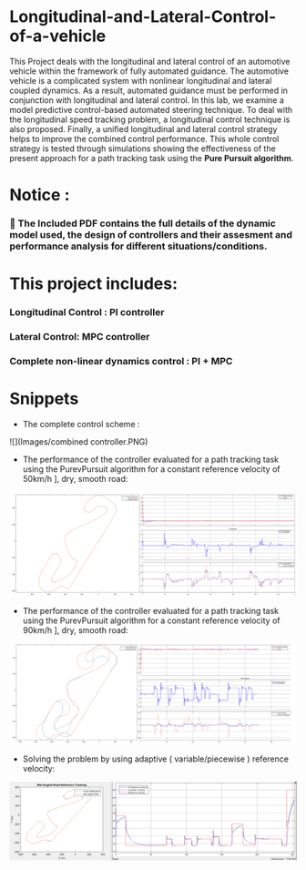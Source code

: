 # Longitudinal-and-Lateral-Control-of-a-vehicle

This Project deals with the longitudinal and lateral control of an automotive vehicle within the
framework of fully automated guidance. The automotive vehicle is a complicated system with
nonlinear longitudinal and lateral coupled dynamics. As a result, automated guidance must be
performed in conjunction with longitudinal and lateral control. In this lab, we examine a model
predictive control-based automated steering technique. To deal with the longitudinal speed
tracking problem, a longitudinal control technique is also proposed. Finally, a unified longitudinal
and lateral control strategy helps to improve the combined control performance. 
This whole control strategy is tested through simulations showing the effectiveness of the present approach for a path tracking task using the **Pure Pursuit algorithm**.


# Notice : 
 ###  :red_circle: The Included PDF contains the full details of the dynamic model used, the design of controllers and their assesment and performance analysis for different situations/conditions. 


# This project includes: 
### Longitudinal Control : PI controller 
### Lateral Control: MPC controller 
### Complete non-linear dynamics control : PI + MPC

# Snippets 
- The complete control scheme :


![](Images/combined controller.PNG)


- The performance of the controller evaluated for a path tracking task using the PurevPursuit algorithm for a constant reference velocity of 50km/h ], dry, smooth road: 


![](Images/50km.PNG)

- The performance of the controller evaluated for a path tracking task using the PurevPursuit algorithm for a constant reference velocity of 90km/h ], dry, smooth road:


![](Images/90km.PNG)

- Solving the problem by using adaptive ( variable/piecewise ) reference velocity:


![](Images/traj_and_vel_tracking.PNG)


